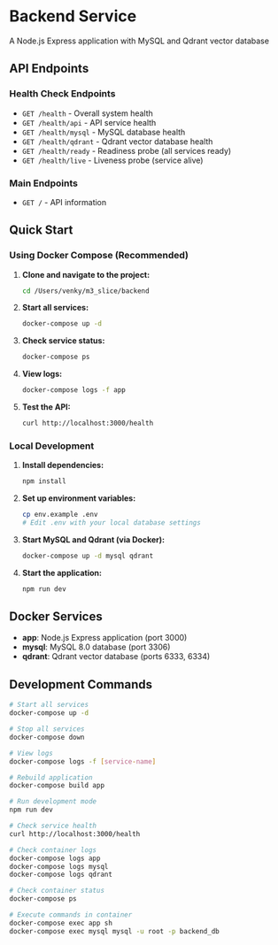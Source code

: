 # Backend Service

A Node.js Express application with MySQL and Qdrant vector database

## API Endpoints

### Health Check Endpoints

- `GET /health` - Overall system health
- `GET /health/api` - API service health
- `GET /health/mysql` - MySQL database health
- `GET /health/qdrant` - Qdrant vector database health
- `GET /health/ready` - Readiness probe (all services ready)
- `GET /health/live` - Liveness probe (service alive)

### Main Endpoints

- `GET /` - API information

## Quick Start

### Using Docker Compose (Recommended)

1. **Clone and navigate to the project:**
   ```bash
   cd /Users/venky/m3_slice/backend
   ```

2. **Start all services:**
   ```bash
   docker-compose up -d
   ```

3. **Check service status:**
   ```bash
   docker-compose ps
   ```

4. **View logs:**
   ```bash
   docker-compose logs -f app
   ```

5. **Test the API:**
   ```bash
   curl http://localhost:3000/health
   ```

### Local Development

1. **Install dependencies:**
   ```bash
   npm install
   ```

2. **Set up environment variables:**
   ```bash
   cp env.example .env
   # Edit .env with your local database settings
   ```

3. **Start MySQL and Qdrant (via Docker):**
   ```bash
   docker-compose up -d mysql qdrant
   ```

4. **Start the application:**
   ```bash
   npm run dev
   ```


## Docker Services

- **app**: Node.js Express application (port 3000)
- **mysql**: MySQL 8.0 database (port 3306)
- **qdrant**: Qdrant vector database (ports 6333, 6334)

## Development Commands

```bash
# Start all services
docker-compose up -d

# Stop all services
docker-compose down

# View logs
docker-compose logs -f [service-name]

# Rebuild application
docker-compose build app

# Run development mode
npm run dev

# Check service health
curl http://localhost:3000/health
```


```bash
# Check container logs
docker-compose logs app
docker-compose logs mysql
docker-compose logs qdrant

# Check container status
docker-compose ps

# Execute commands in container
docker-compose exec app sh
docker-compose exec mysql mysql -u root -p backend_db
```
